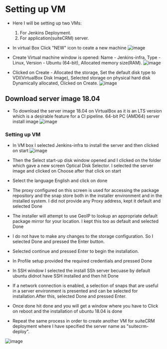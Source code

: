 # Setting up VM
- Here I will be setting up two VMs:
    1. For Jenkins Deployment.
    2. For application(suiteCRM) server.

- In virtual Box Click "NEW" icon to ceate a new machine
![image](/home/apoorva/Pictures/1.png)

- Create Virtual machine window is opened: Name - Jenkins-infra, Type - Linux, Version - Ubuntu (64-bit), Allocated memory size(RAM).
![image](/home/apoorva/Pictures/2.png)
- Clicked on Create - Allocated the storage, Set the default disk type to VDI(VirtualBox Disk Image), Selected storage on physical hard disk Dynamically allocated, Clicked on Create.
![image](/home/apoorva/Pictures/3.png)
## Download server image 18.04
- To download the server image 18.04 on VirtualBox as it is an LTS version which is a desirable feature for a CI pipeline.
     64-bit PC (AMD64) server install image
![image](/home/apoorva/Pictures/4.png)
### Setting up VM
- In VM box I selected Jenkins-infra to install the server and then clicked on start
![image](/home/apoorva/Pictures/5.png)
- Then the Select start-up disk window opened and I clicked on the folder which gave a new screen Optical Disk Selector. I selected the server image and clicked on Choose after that click on start

- Select the language English and click on done

- The proxy configured on this screen is used for accessing the package repository and the snap store both in the installer environment and in the installed system. I did not provide any Proxy address, kept it default and selected Done


- The installer will attempt to use GeoIP to lookup an appropriate default package mirror for your location. I kept this too as default and selected Done

- I do not have to make any changes to the storage configuration. So I selected Done and pressed the Enter button.

- Selected continue and pressed Enter to begin the installation.
- In Profile setup provided the required credentials and pressed Done
- In SSH window I selected the install SSh server becuase by default ubuntu didnot have SSH installed and then  hit Done
- If a network connection is enabled, a selection of snaps that are useful in a server environment is presented and can be selected for installation.After this, selected Done and pressed Enter.
- Once done hit done and you will get a window where you have to Click on reboot and the installation of ubuntu 18.04 is done

- Repeat the same process in order to create another VM for suiteCRM deployment where I have specified the server name as "suitecrm-deploy".

![image](/home/apoorva/Pictures/Getting-started-jenkins.png)